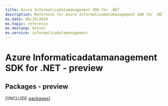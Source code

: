 ```yaml
---
title: Azure Informaticadatamanagement SDK for .NET
description: Reference for Azure Informaticadatamanagement SDK for .NET
ms.date: 08/19/2024
ms.topic: reference
ms.devlang: dotnet
ms.service: informaticadatamanagement
---
```

# Azure Informaticadatamanagement SDK for .NET - preview
## Packages - preview
[!INCLUDE [packages](informaticadatamanagement-index.md)]